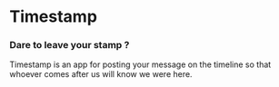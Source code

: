 # Timestamp 
### Dare to leave your stamp ?

Timestamp is an app for posting your message on the timeline so that whoever comes after us will know we were here.
